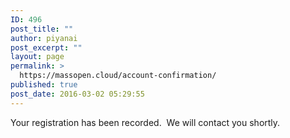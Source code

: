 ```yaml
---
ID: 496
post_title: ""
author: piyanai
post_excerpt: ""
layout: page
permalink: >
  https://massopen.cloud/account-confirmation/
published: true
post_date: 2016-03-02 05:29:55
---
```

Your registration has been recorded.  We will contact you shortly.